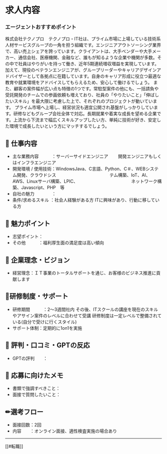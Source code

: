 # 求人内容

### エージェントおすすめポイント
株式会社テクノプロ　テクノプロ・IT社は、プライム市場に上場している技術系人材サービスグループの一角を担う組織です。エンジニアアウトソーシング業界で、高い売上シェアを誇っています。クライアントは、大手ベンダーや大手メーカー、通信会社、医療機関、金融など、誰もが知るような企業や機関が多数。その中で社員はやりがいを持って働き、近年5期連続増収増益を実現しています。 加えて、現役のベテランエンジニアが、グループリーダーやキャリアデザインアドバイザーとして各拠点に在籍しています。自身のキャリア形成に役立つ最適な教育や就業環境をアドバイスしてもらえるため、安心して働けるでしょう。 また、顧客の案件幅が広い点も特徴の1つです。常駐型案件の他にも、一括請負や受託開発のチームでの参画依頼も増えており、社員の「やりたいこと」「伸ばしたいスキル」を最大限に考慮した上で、それぞれのプロジェクトが動いています。 プライム市場へ上場し、経営状況も適宜公開され基盤がしっかりしています。研修などもグループ会社全体で対応。長期就業や着実な成長を望める企業です。上流から下流まで幅広くスキルアップしたい方、単純に技術が好き、安定した環境で成長したいという方にマッチするでしょう。

## 💼 仕事内容
- 主な業務内容　　　：サーバーサイドエンジニア
				　　開発エンジニアもしくはインフラエンジニア
				　　
- 開発環境 / 使用技術：WindowsJava、C言語、Python、C＃、WEBシステム開発、クラウドシス
　　　　　　　　　　　　テム構築、IoT、AI、AWS、Linuxサーバ構築、LPIC、
　　　　　　　　　　　　ネットワーク構築、Javascript、PHP　等
- 自社の魅力　　　　：
- 条件/求めるスキル  ：社会人経験がある方
					ITに興味があり、行動に移している方

## 🌟 魅力ポイント
- 志望ポイント：
- その他　　　：福利厚生面の満足度は高い傾向

## 🎯 企業理念・ビジョン
- 経営理念：ＩＴ事業のトータルサポートを通じ、お客様のビジネス推進に貢献します

## 🏫研修制度・サポート
- 研修期間　　　：2～3週間社内
				その後、ITスクールの講座を現在のスキルやアサイン案件のレベルに合わせて受講
				研修制度は一定レベルで整備されている(自分で受けに行くスタイル)
- サポート体制：定期的に1on1を実施
## 💬 評判・口コミ・GPTの反応
- GPTの評判　　：

## 📝 応募に向けたメモ
- 書類で強調すべきこと：
- 面接で質問したいこと：
## ✏選考フロー
- 面接回数：2回
- 内容　　：オンライン面接、適性検査実施の場合あり

---
[[#転職]]